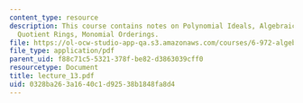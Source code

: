 ```yaml
---
content_type: resource
description: This course contains notes on Polynomial Ideals, Algebraic Varieties,
  Quotient Rings, Monomial Orderings.
file: https://ol-ocw-studio-app-qa.s3.amazonaws.com/courses/6-972-algebraic-techniques-and-semidefinite-optimization-spring-2006/0328ba263a1640c1d92538b1848fa8d4_lecture_13.pdf
file_type: application/pdf
parent_uid: f88c71c5-5321-378f-be82-d3863039cff0
resourcetype: Document
title: lecture_13.pdf
uid: 0328ba26-3a16-40c1-d925-38b1848fa8d4
---
```

